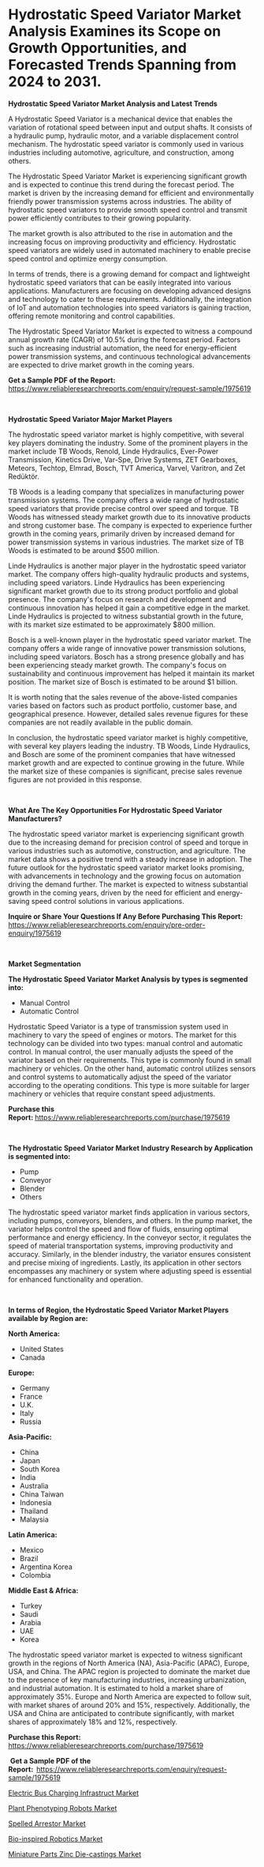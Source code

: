 <p><h1>Hydrostatic Speed Variator Market Analysis Examines its Scope on Growth Opportunities, and Forecasted Trends Spanning from 2024 to 2031.</h1></p><p><strong>Hydrostatic Speed Variator Market Analysis and Latest Trends</strong></p>
<p><p>A Hydrostatic Speed Variator is a mechanical device that enables the variation of rotational speed between input and output shafts. It consists of a hydraulic pump, hydraulic motor, and a variable displacement control mechanism. The hydrostatic speed variator is commonly used in various industries including automotive, agriculture, and construction, among others.</p><p>The Hydrostatic Speed Variator Market is experiencing significant growth and is expected to continue this trend during the forecast period. The market is driven by the increasing demand for efficient and environmentally friendly power transmission systems across industries. The ability of hydrostatic speed variators to provide smooth speed control and transmit power efficiently contributes to their growing popularity.</p><p>The market growth is also attributed to the rise in automation and the increasing focus on improving productivity and efficiency. Hydrostatic speed variators are widely used in automated machinery to enable precise speed control and optimize energy consumption.</p><p>In terms of trends, there is a growing demand for compact and lightweight hydrostatic speed variators that can be easily integrated into various applications. Manufacturers are focusing on developing advanced designs and technology to cater to these requirements. Additionally, the integration of IoT and automation technologies into speed variators is gaining traction, offering remote monitoring and control capabilities.</p><p>The Hydrostatic Speed Variator Market is expected to witness a compound annual growth rate (CAGR) of 10.5% during the forecast period. Factors such as increasing industrial automation, the need for energy-efficient power transmission systems, and continuous technological advancements are expected to drive market growth in the coming years.</p></p>
<p><strong>Get a Sample PDF of the Report:&nbsp;</strong> <a href="https://www.reliableresearchreports.com/enquiry/request-sample/1975619">https://www.reliableresearchreports.com/enquiry/request-sample/1975619</a></p>
<p>&nbsp;</p>
<p><strong>Hydrostatic Speed Variator Major Market Players</strong></p>
<p><p>The hydrostatic speed variator market is highly competitive, with several key players dominating the industry. Some of the prominent players in the market include TB Woods, Renold, Linde Hydraulics, Ever-Power Transmission, Kinetics Drive, Var-Spe, Drive Systems, ZET Gearboxes, Meteors, Techtop, Elmrad, Bosch, TVT America, Varvel, Varitron, and Zet Redüktör.</p><p>TB Woods is a leading company that specializes in manufacturing power transmission systems. The company offers a wide range of hydrostatic speed variators that provide precise control over speed and torque. TB Woods has witnessed steady market growth due to its innovative products and strong customer base. The company is expected to experience further growth in the coming years, primarily driven by increased demand for power transmission systems in various industries. The market size of TB Woods is estimated to be around $500 million.</p><p>Linde Hydraulics is another major player in the hydrostatic speed variator market. The company offers high-quality hydraulic products and systems, including speed variators. Linde Hydraulics has been experiencing significant market growth due to its strong product portfolio and global presence. The company's focus on research and development and continuous innovation has helped it gain a competitive edge in the market. Linde Hydraulics is projected to witness substantial growth in the future, with its market size estimated to be approximately $800 million.</p><p>Bosch is a well-known player in the hydrostatic speed variator market. The company offers a wide range of innovative power transmission solutions, including speed variators. Bosch has a strong presence globally and has been experiencing steady market growth. The company's focus on sustainability and continuous improvement has helped it maintain its market position. The market size of Bosch is estimated to be around $1 billion.</p><p>It is worth noting that the sales revenue of the above-listed companies varies based on factors such as product portfolio, customer base, and geographical presence. However, detailed sales revenue figures for these companies are not readily available in the public domain.</p><p>In conclusion, the hydrostatic speed variator market is highly competitive, with several key players leading the industry. TB Woods, Linde Hydraulics, and Bosch are some of the prominent companies that have witnessed market growth and are expected to continue growing in the future. While the market size of these companies is significant, precise sales revenue figures are not provided in this response.</p></p>
<p>&nbsp;</p>
<p><strong>What Are The Key Opportunities For Hydrostatic Speed Variator Manufacturers?</strong></p>
<p><p>The hydrostatic speed variator market is experiencing significant growth due to the increasing demand for precision control of speed and torque in various industries such as automotive, construction, and agriculture. The market data shows a positive trend with a steady increase in adoption. The future outlook for the hydrostatic speed variator market looks promising, with advancements in technology and the growing focus on automation driving the demand further. The market is expected to witness substantial growth in the coming years, driven by the need for efficient and energy-saving speed control solutions in various applications.</p></p>
<p><strong>Inquire or Share Your Questions If Any Before Purchasing This Report:</strong> <a href="https://www.reliableresearchreports.com/enquiry/pre-order-enquiry/1975619">https://www.reliableresearchreports.com/enquiry/pre-order-enquiry/1975619</a></p>
<p>&nbsp;</p>
<p><strong>Market Segmentation</strong></p>
<p><strong>The Hydrostatic Speed Variator Market Analysis by types is segmented into:</strong></p>
<p><ul><li>Manual Control</li><li>Automatic Control</li></ul></p>
<p><p>Hydrostatic Speed Variator is a type of transmission system used in machinery to vary the speed of engines or motors. The market for this technology can be divided into two types: manual control and automatic control. In manual control, the user manually adjusts the speed of the variator based on their requirements. This type is commonly found in small machinery or vehicles. On the other hand, automatic control utilizes sensors and control systems to automatically adjust the speed of the variator according to the operating conditions. This type is more suitable for larger machinery or vehicles that require constant speed adjustments.</p></p>
<p><strong>Purchase this Report:&nbsp;</strong><a href="https://www.reliableresearchreports.com/purchase/1975619">https://www.reliableresearchreports.com/purchase/1975619</a></p>
<p>&nbsp;</p>
<p><strong>The Hydrostatic Speed Variator Market Industry Research by Application is segmented into:</strong></p>
<p><ul><li>Pump</li><li>Conveyor</li><li>Blender</li><li>Others</li></ul></p>
<p><p>The hydrostatic speed variator market finds application in various sectors, including pumps, conveyors, blenders, and others. In the pump market, the variator helps control the speed and flow of fluids, ensuring optimal performance and energy efficiency. In the conveyor sector, it regulates the speed of material transportation systems, improving productivity and accuracy. Similarly, in the blender industry, the variator ensures consistent and precise mixing of ingredients. Lastly, its application in other sectors encompasses any machinery or system where adjusting speed is essential for enhanced functionality and operation.</p></p>
<p>&nbsp;</p>
<p><strong>In terms of Region, the Hydrostatic Speed Variator Market Players available by Region are:</strong></p>
<p>
    <p> <strong> North America: </strong>
        <ul>
            <li>United States</li>
            <li>Canada</li>
        </ul>
        </p> 
    <p> <strong> Europe: </strong>
        <ul>
            <li>Germany</li>
            <li>France</li>
            <li>U.K.</li>
            <li>Italy</li>
            <li>Russia</li>
        </ul>
        </p> 
    <p> <strong> Asia-Pacific: </strong>
        <ul>
            <li>China</li>
            <li>Japan</li>
            <li>South Korea</li>
            <li>India</li>
            <li>Australia</li>
            <li>China Taiwan</li>
            <li>Indonesia</li>
            <li>Thailand</li>
            <li>Malaysia</li>
        </ul>
        </p> 
    <p> <strong> Latin America: </strong>
        <ul>
            <li>Mexico</li>
            <li>Brazil</li>
            <li>Argentina Korea</li>
            <li>Colombia</li>
        </ul>
        </p> 
    <p> <strong> Middle East & Africa: </strong>
        <ul>
            <li>Turkey</li>
            <li>Saudi</li>
            <li>Arabia</li>
            <li>UAE</li>
            <li>Korea</li>
        </ul>
    </p>
    </p>
<p><p>The hydrostatic speed variator market is expected to witness significant growth in the regions of North America (NA), Asia-Pacific (APAC), Europe, USA, and China. The APAC region is projected to dominate the market due to the presence of key manufacturing industries, increasing urbanization, and industrial automation. It is estimated to hold a market share of approximately 35%. Europe and North America are expected to follow suit, with market shares of around 20% and 15%, respectively. Additionally, the USA and China are anticipated to contribute significantly, with market shares of approximately 18% and 12%, respectively.</p></p>
<p><strong>Purchase this Report: </strong><a href="https://www.reliableresearchreports.com/purchase/1975619">https://www.reliableresearchreports.com/purchase/1975619</a></p>
<p>&nbsp;<strong>Get a Sample PDF of the Report:&nbsp;&nbsp;</strong><a href="https://www.reliableresearchreports.com/enquiry/request-sample/1975619">https://www.reliableresearchreports.com/enquiry/request-sample/1975619</a></p>
<p><strong></strong></p>
<p><p><a href="https://github.com/pizolina/Market-Research-Report-List-2/blob/main/electric-bus-charging-infrastruct-market.md">Electric Bus Charging Infrastruct Market</a></p><p><a href="https://github.com/lbird53714/Market-Research-Report-List-2/blob/main/plant-phenotyping-robots-market.md">Plant Phenotyping Robots Market</a></p><p><a href="https://github.com/mabutironaldo/Market-Research-Report-List-2/blob/main/spelled-arrestor-market.md">Spelled Arrestor Market</a></p><p><a href="https://github.com/vimar16th/Market-Research-Report-List-2/blob/main/bio-inspired-robotics-market.md">Bio-inspired Robotics Market</a></p><p><a href="https://github.com/sofayahoo2023/Market-Research-Report-List-2/blob/main/miniature-parts-zinc-die-castings-market.md">Miniature Parts Zinc Die-castings Market</a></p></p>
